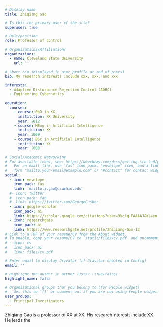 ```yaml
---
# Display name
title: Zhiqiang Gao

# Is this the primary user of the site?
superuser: true

# Role/position
role: Professor of Control

# Organizations/Affiliations
organizations:
  - name: Cleveland State University
    url: ''

# Short bio (displayed in user profile at end of posts)
bio: My research interests include xxx, xxx, and xxx

interests:
  - Adaptive Disturbance Rejection Control (ADRC)
  - Engineering Cybernetics

education:
  courses:
    - course: PhD in XX
      institution: XX University
      year: 2012
    - course: MEng in Artificial Intelligence
      institution: XX
      year: 2009
    - course: BSc in Artificial Intelligence
      institution: XX
      year: 2008

# Social/Academic Networking
# For available icons, see: https://wowchemy.com/docs/getting-started/page-builder/#icons
#   For an email link, use "fas" icon pack, "envelope" icon, and a link in the
#   form "mailto:your-email@example.com" or "#contact" for contact widget.
social:
  - icon: envelope
    icon_pack: fas
    link: 'mailto:z.gao@csuohio.edu'
  #- icon: twitter
  #  icon_pack: fab
  #  link: https://twitter.com/GeorgeCushen
  - icon: google-scholar
    icon_pack: ai
    link: https://scholar.google.com/citations?user=3Vqkg-EAAAAJ&hl=en
  - icon: researchgate
    icon_pack: ai
    link: https://www.researchgate.net/profile/Zhiqiang-Gao-13
# Link to a PDF of your resume/CV from the About widget.
# To enable, copy your resume/CV to `static/files/cv.pdf` and uncomment the lines below.
# - icon: cv
#   icon_pack: ai
#   link: files/cv.pdf

# Enter email to display Gravatar (if Gravatar enabled in Config)
email: ''

# Highlight the author in author lists? (true/false)
highlight_name: false

# Organizational groups that you belong to (for People widget)
#   Set this to `[]` or comment out if you are not using People widget.
user_groups:
  - Principal Investigators
---
```


Zhiqiang Gao is a professor of XX at XX. His research interests include XX. He leads the 
